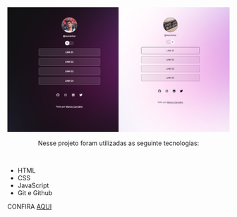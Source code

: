 <img src="github/preview-01.png" alt="preview">
<p align="center">Nesse projeto foram utilizadas as seguinte tecnologias:</p><br>
<ul>
<li>HTML</li>
<li>CSS</li>
<li>JavaScript</li>
<li>Git e Github</li>
</ul>

<p>CONFIRA <a href="https://marsinhor.github.io/pagina-de-links" target="_blank">AQUI</a></p>
